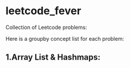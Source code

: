# leetcode_fever

Collection of Leetcode problems:

Here is a groupby concept list for each problem:



1.Array List & Hashmaps:
----
